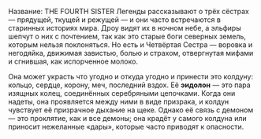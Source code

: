 Название: THE FOURTH SISTER
Легенды рассказывают о трёх сёстрах — прядущей, ткущей и режущей — и они часто встречаются в старинных историях мира. Дроу видят их в ночном небе, а эльфиры шепчут о них с почтением, так как это старые боги северных земель, которым нельзя поклоняться. Но есть и Четвёртая Сестра — воровка и негодяйка, движимая завистью, болью и страхом, отвергнутая мифами и сгнившая, как испорченное молоко.

Она может украсть что угодно и откуда угодно и принести это колдуну: кольцо, сердце, корону, меч, последний вздох. Её **эидолон** — это пара изящных колец, соединённых серебряными цепочками. Когда они надеты, она проявляется между ними в виде призрака, и колдун чувствует её призрачное дыхание на щеке. Однако её связь с демоном — это проклятие, как и все демоны; она крадёт у самого колдуна или приносит нежеланные «дары», которые часто приводят к опасности.
